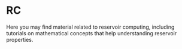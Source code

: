 # RC

Here you may find material related to reservoir computing, including tutorials on mathematical concepts that help understanding reservoir properties.
